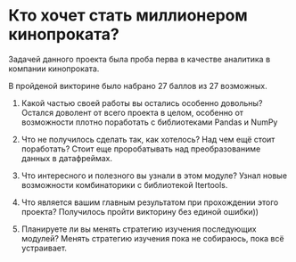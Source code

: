 # Кто хочет стать миллионером кинопроката?

Задачей данного проекта была проба перва в качестве аналитика в компании кинопроката.

В пройденой викторине было набрано 27 баллов из 27 возможных.

1. Какой частью своей работы вы остались особенно довольны?
Остался доволент от всего проекта в целом, особенно от возможности плотно поработать с библиотеками Pandas и NumPy

2. Что не получилось сделать так, как хотелось? Над чем ещё стоит поработать?
Стоит еще проробатывать над преобразованиме данных в датафреймах.

3. Что интересного и полезного вы узнали в этом модуле?
Узнал новые возможности комбинаторики с библиотекой Itertools.

4. Что является вашим главным результатом при прохождении этого проекта?
Получилось пройти викторину без единой ошибки))

5. Планируете ли вы менять стратегию изучения последующих модулей?
Менять стратегию изучения пока не собираюсь, пока всё устраивает.
